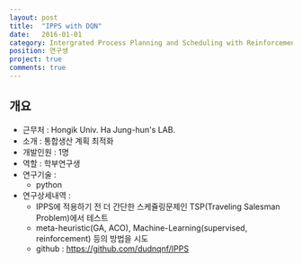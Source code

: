 ```yaml
---
layout: post
title:  "IPPS with DQN"
date:   2016-01-01
category: Intergrated Process Planning and Scheduling with Reinforcement
position: 연구생
project: true
comments: true
---
```


## 개요
- 근무처 : Hongik Univ. Ha Jung-hun's LAB.
- 소개 : 통합생산 계획 최적화
- 개발인원 : 1명
- 역할 : 학부연구생
- 연구기술 :
	- python
- 연구상세내역 :
	- IPPS에 적용하기 전 더 간단한 스케쥴링문제인 TSP(Traveling Salesman Problem)에서 테스트
  - meta-heuristic(GA, ACO), Machine-Learning(supervised, reinforcement) 등의 방법을 시도
  - github : https://github.com/dudnqnf/IPPS
